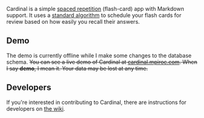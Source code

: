 Cardinal is a simple [spaced repetition](https://en.wikipedia.org/wiki/Spaced_repetition) (flash-card) app with Markdown support. It uses a [standard algorithm](https://www.supermemo.com/english/ol/sm2.htm) to schedule your flash cards for review based on how easily you recall their answers.

## Demo

The demo is currently offline while I make some changes to the database schema.
~~You can see a live demo of Cardinal at [cardinal.mpiroc.com](http://cardinal.mpiroc.com/). When I say **demo**, I mean it. Your data may be lost at any time.~~

## Developers

If you're interested in contributing to Cardinal, there are instructions for developers on [the wiki](https://github.com/mpiroc/cardinal/wiki).
